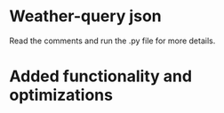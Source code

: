 # Weather-query json

Read the comments and run the .py file for more details.
# Added functionality and optimizations
